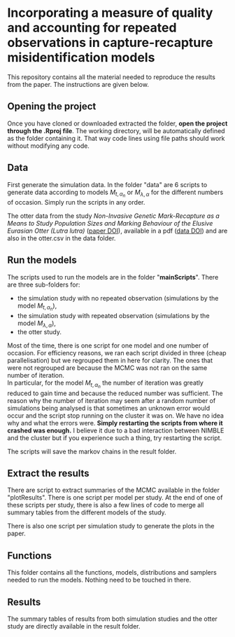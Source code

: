 # Incorporating a measure of quality and accounting for repeated observations in capture-recapture misidentification models

This repository contains all the material needed to reproduce the results from the paper.
The instructions are given below.

## Opening the project

Once you have cloned or downloaded extracted the folder, **open the project through the .Rproj file**. The working directory, will be automatically defined as the folder containing it. That way code lines using file paths should work without modifying any code.


## Data

First generate the simulation data. In the folder "data" are 6 scripts to generate data according to models $M_{t, \alpha_n}$ or $M_{\lambda, \alpha}$ for the different numbers of occasion.
Simply run the scripts in any order.

The otter data from the study *Non-Invasive Genetic Mark-Recapture as a Means to Study Population Sizes and Marking Behaviour of the Elusive Eurasian Otter (Lutra lutra)* ([paper DOI](https://doi.org/10.1371/journal.pone.0125684)), available in a pdf ([data DOI](https://doi.org/10.1371/journal.pone.0125684.s002)) and are also in the otter.csv in the data folder.


## Run the models

The scripts used to run the models are in the folder "**mainScripts**". There are three sub-folders for:

* the simulation study with no repeated observation (simulations by the model $M_{t, \alpha_n}$), 
* the simulation study with repeated observation (simulations by the model $M_{\lambda, \alpha}$), 
* the otter study.

Most of the time, there is one script for one model and one number of occasion. For efficiency reasons, we ran each script divided in three (cheap parallelisation) but we regrouped them in here for clarity. The ones that were not regrouped are because the MCMC was not ran on the same number of iteration.  
In particular, for the model $M_{t, \alpha_n}$ the number of iteration was greatly reduced to gain time and because the reduced number was sufficient. The reason why the number of iteration may seem after a random number of simulations being analysed is that sometimes an unknown error would occur and the script stop running on the cluster it was on. We have no idea why and what the errors were. **Simply restarting the scripts from where it crashed was enough.** I believe it due to a bad interaction between NIMBLE and the cluster but if you experience such a thing, try restarting the script.

The scripts will save the markov chains in the result folder.


## Extract the results

There are script to extract summaries of the MCMC available in the folder "plotResults". There is one script per model per study. At the end of one of these scripts per study, there is also a few lines of code to merge all summary tables from the different models of the study.

There is also one script per simulation study to generate the plots in the paper.


## Functions

This folder contains all the functions, models, distributions and samplers needed to run the models. Nothing need to be touched in there.


## Results

The summary tables of results from both simulation studies and the otter study are directly available in the result folder.

